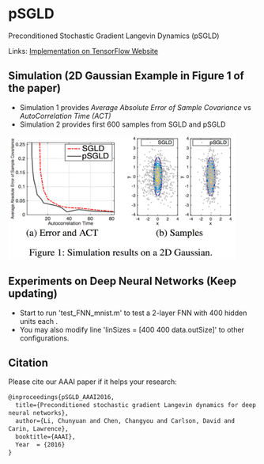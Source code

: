 # pSGLD
Preconditioned Stochastic Gradient Langevin Dynamics (pSGLD)

Links:
[Implementation on TensorFlow Website](https://www.tensorflow.org/probability/api_docs/python/tfp/optimizer/StochasticGradientLangevinDynamics)

## Simulation (2D Gaussian Example in Figure 1 of the paper)
- Simulation 1 provides _Average Absolute Error of Sample Covariance_ vs _AutoCorrelation Time (ACT)_
- Simulation 2 provides first 600 samples from SGLD and pSGLD

<img src="/simulation/2D/figure/pSGLD.png" data-canonical-src="/simulation/2D/figure/pSGLD.png" width="460" height="250" />

## Experiments on Deep Neural Networks (Keep updating)
- Start to run 'test_FNN_mnist.m' to test a 2-layer FNN with 400 hidden units each . 
- You may also modify line 'linSizes  = [400 400 data.outSize]' to other configurations. 


## Citation
Please cite our AAAI paper if it helps your research:

	@inproceedings{pSGLD_AAAI2016,
	  title={Preconditioned stochastic gradient Langevin dynamics for deep neural networks},
	  author={Li, Chunyuan and Chen, Changyou and Carlson, David and Carin, Lawrence},
	  booktitle={AAAI},
	  Year  = {2016}
	}
